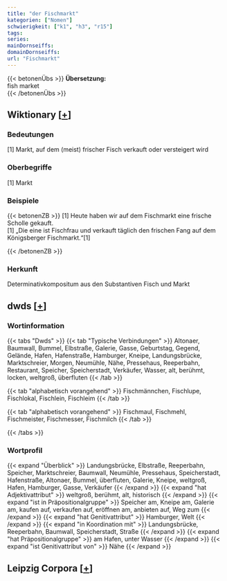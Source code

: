 ```yaml
---
title: "der Fischmarkt"
kategorien: ["Nomen"]
schwierigkeit: ["k1", "h3", "r15"]
tags:
series:
mainDornseiffs:
domainDornseiffs:
url: "Fischmarkt"
---
```


{{< betonenÜbs >}}
**Übersetzung:**  
fish market  
{{< /betonenÜbs >}}

## Wiktionary [[+](https://de.wiktionary.org/wiki/Fischmarkt)]

### Bedeutungen
[1] Markt, auf dem (meist) frischer Fisch verkauft oder versteigert wird  

### Oberbegriffe
[1] Markt  

### Beispiele
{{< betonenZB >}}
[1] Heute haben wir auf dem Fischmarkt eine frische Scholle gekauft.  
[1] „Die eine ist Fischfrau und verkauft täglich den frischen Fang auf dem Königsberger Fischmarkt.“[1]  

{{< /betonenZB >}}
### Herkunft
Determinativkompositum aus den Substantiven Fisch und Markt  



## dwds [[+](https://www.dwds.de/wb/Fischmarkt)]

### Wortinformation
{{< tabs "Dwds" >}}
{{< tab "Typische Verbindungen" >}}
Altonaer, Baumwall, Bummel, Elbstraße, Galerie, Gasse, Geburtstag, Gegend, Gelände, Hafen, Hafenstraße, Hamburger, Kneipe, Landungsbrücke, Marktschreier, Morgen, Neumühle, Nähe, Pressehaus, Reeperbahn, Restaurant, Speicher, Speicherstadt, Verkäufer, Wasser, alt, berühmt, locken, weltgroß, überfluten
{{< /tab >}}

{{< tab "alphabetisch vorangehend" >}}
Fischmännchen, Fischlupe, Fischlokal, Fischlein, Fischleim
{{< /tab >}}

{{< tab "alphabetisch vorangehend" >}}
Fischmaul, Fischmehl, Fischmeister, Fischmesser, Fischmilch
{{< /tab >}}

{{< /tabs >}}

### Wortprofil
{{< expand "Überblick" >}} Landungsbrücke, Elbstraße, Reeperbahn, Speicher, Marktschreier, Baumwall, Neumühle, Pressehaus, Speicherstadt, Hafenstraße, Altonaer, Bummel, überfluten, Galerie, Kneipe, weltgroß, Hafen, Hamburger, Gasse, Verkäufer {{< /expand >}}
{{< expand "hat Adjektivattribut" >}} weltgroß, berühmt, alt, historisch {{< /expand >}}
{{< expand "ist in Präpositionalgruppe" >}} Speicher am, Kneipe am, Galerie am, kaufen auf, verkaufen auf, eröffnen am, anbieten auf, Weg zum {{< /expand >}}
{{< expand "hat Genitivattribut" >}} Hamburger, Welt {{< /expand >}}
{{< expand "in Koordination mit" >}} Landungsbrücke, Reeperbahn, Baumwall, Speicherstadt, Straße {{< /expand >}}
{{< expand "hat Präpositionalgruppe" >}} am Hafen, unter Wasser {{< /expand >}}
{{< expand "ist Genitivattribut von" >}} Nähe {{< /expand >}}

## Leipzig Corpora [[+](https://corpora.uni-leipzig.de/en/res?word=Fischmarkt&corpusId=deu_newscrawl-public_2018)]

